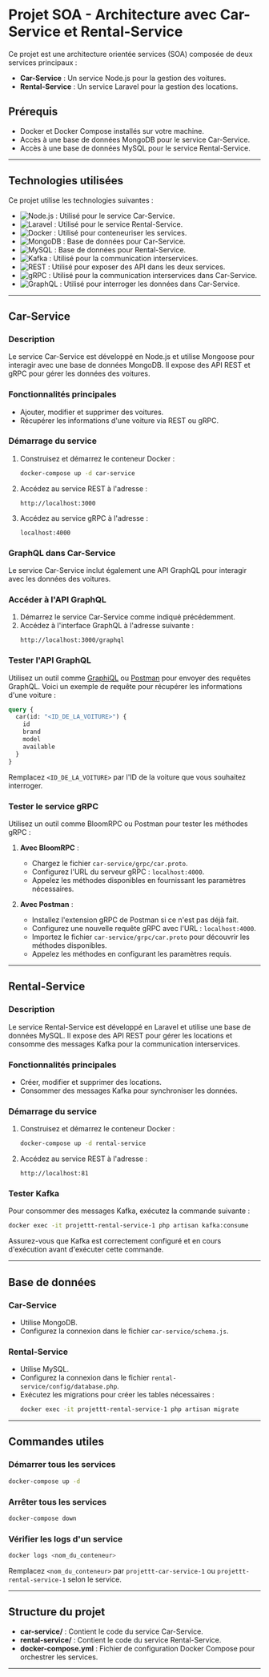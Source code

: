 # Projet SOA - Architecture avec Car-Service et Rental-Service

Ce projet est une architecture orientée services (SOA) composée de deux services principaux :

- **Car-Service** : Un service Node.js pour la gestion des voitures.
- **Rental-Service** : Un service Laravel pour la gestion des locations.

## Prérequis

- Docker et Docker Compose installés sur votre machine.
- Accès à une base de données MongoDB pour le service Car-Service.
- Accès à une base de données MySQL pour le service Rental-Service.

---

## Technologies utilisées

Ce projet utilise les technologies suivantes :

- ![Node.js](https://img.shields.io/badge/Node.js-339933?style=for-the-badge&logo=nodedotjs&logoColor=white) : Utilisé pour le service Car-Service.
- ![Laravel](https://img.shields.io/badge/Laravel-FF2D20?style=for-the-badge&logo=laravel&logoColor=white) : Utilisé pour le service Rental-Service.
- ![Docker](https://img.shields.io/badge/Docker-2496ED?style=for-the-badge&logo=docker&logoColor=white) : Utilisé pour conteneuriser les services.
- ![MongoDB](https://img.shields.io/badge/MongoDB-47A248?style=for-the-badge&logo=mongodb&logoColor=white) : Base de données pour Car-Service.
- ![MySQL](https://img.shields.io/badge/MySQL-4479A1?style=for-the-badge&logo=mysql&logoColor=white) : Base de données pour Rental-Service.
- ![Kafka](https://img.shields.io/badge/Apache%20Kafka-231F20?style=for-the-badge&logo=apachekafka&logoColor=white) : Utilisé pour la communication interservices.
- ![REST](https://img.shields.io/badge/REST-02569B?style=for-the-badge&logo=rest&logoColor=white) : Utilisé pour exposer des API dans les deux services.
- ![gRPC](https://img.shields.io/badge/gRPC-4285F4?style=for-the-badge&logo=grpc&logoColor=white) : Utilisé pour la communication interservices dans Car-Service.
- ![GraphQL](https://img.shields.io/badge/GraphQL-E10098?style=for-the-badge&logo=graphql&logoColor=white) : Utilisé pour interroger les données dans Car-Service.

---

## Car-Service

### Description
Le service Car-Service est développé en Node.js et utilise Mongoose pour interagir avec une base de données MongoDB. Il expose des API REST et gRPC pour gérer les données des voitures.

### Fonctionnalités principales
- Ajouter, modifier et supprimer des voitures.
- Récupérer les informations d'une voiture via REST ou gRPC.

### Démarrage du service

1. Construisez et démarrez le conteneur Docker :
   ```bash
   docker-compose up -d car-service
   ```

2. Accédez au service REST à l'adresse :
   ```
   http://localhost:3000
   ```

3. Accédez au service gRPC à l'adresse :
   ```
   localhost:4000
   ```

### GraphQL dans Car-Service

Le service Car-Service inclut également une API GraphQL pour interagir avec les données des voitures.

### Accéder à l'API GraphQL

1. Démarrez le service Car-Service comme indiqué précédemment.
2. Accédez à l'interface GraphQL à l'adresse suivante :
   ```
   http://localhost:3000/graphql
   ```

### Tester l'API GraphQL

Utilisez un outil comme [GraphiQL](https://github.com/graphql/graphiql) ou [Postman](https://www.postman.com/) pour envoyer des requêtes GraphQL. Voici un exemple de requête pour récupérer les informations d'une voiture :

```graphql
query {
  car(id: "<ID_DE_LA_VOITURE>") {
    id
    brand
    model
    available
  }
}
```

Remplacez `<ID_DE_LA_VOITURE>` par l'ID de la voiture que vous souhaitez interroger.

### Tester le service gRPC

Utilisez un outil comme BloomRPC ou Postman pour tester les méthodes gRPC :

1. **Avec BloomRPC** :
   - Chargez le fichier `car-service/grpc/car.proto`.
   - Configurez l'URL du serveur gRPC : `localhost:4000`.
   - Appelez les méthodes disponibles en fournissant les paramètres nécessaires.

2. **Avec Postman** :
   - Installez l'extension gRPC de Postman si ce n'est pas déjà fait.
   - Configurez une nouvelle requête gRPC avec l'URL : `localhost:4000`.
   - Importez le fichier `car-service/grpc/car.proto` pour découvrir les méthodes disponibles.
   - Appelez les méthodes en configurant les paramètres requis.

---

## Rental-Service

### Description
Le service Rental-Service est développé en Laravel et utilise une base de données MySQL. Il expose des API REST pour gérer les locations et consomme des messages Kafka pour la communication interservices.

### Fonctionnalités principales
- Créer, modifier et supprimer des locations.
- Consommer des messages Kafka pour synchroniser les données.

### Démarrage du service

1. Construisez et démarrez le conteneur Docker :
   ```bash
   docker-compose up -d rental-service
   ```

2. Accédez au service REST à l'adresse :
   ```
   http://localhost:81
   ```

### Tester Kafka

Pour consommer des messages Kafka, exécutez la commande suivante :
```bash
docker exec -it projettt-rental-service-1 php artisan kafka:consume
```

Assurez-vous que Kafka est correctement configuré et en cours d'exécution avant d'exécuter cette commande.

---

## Base de données

### Car-Service
- Utilise MongoDB.
- Configurez la connexion dans le fichier `car-service/schema.js`.

### Rental-Service
- Utilise MySQL.
- Configurez la connexion dans le fichier `rental-service/config/database.php`.
- Exécutez les migrations pour créer les tables nécessaires :
  ```bash
  docker exec -it projettt-rental-service-1 php artisan migrate
  ```

---

## Commandes utiles

### Démarrer tous les services
```bash
docker-compose up -d
```

### Arrêter tous les services
```bash
docker-compose down
```

### Vérifier les logs d'un service
```bash
docker logs <nom_du_conteneur>
```

Remplacez `<nom_du_conteneur>` par `projettt-car-service-1` ou `projettt-rental-service-1` selon le service.

---

## Structure du projet

- **car-service/** : Contient le code du service Car-Service.
- **rental-service/** : Contient le code du service Rental-Service.
- **docker-compose.yml** : Fichier de configuration Docker Compose pour orchestrer les services.

---
````

